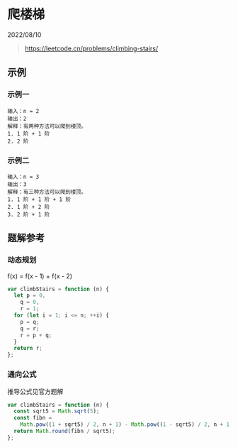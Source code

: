 # 爬楼梯

2022/08/10

> <https://leetcode.cn/problems/climbing-stairs/>

## 示例

### 示例一

```text
输入：n = 2
输出：2
解释：有两种方法可以爬到楼顶。
1. 1 阶 + 1 阶
2. 2 阶
```

### 示例二

```text
输入：n = 3
输出：3
解释：有三种方法可以爬到楼顶。
1. 1 阶 + 1 阶 + 1 阶
2. 1 阶 + 2 阶
3. 2 阶 + 1 阶
```

## 题解参考

### 动态规划

f(x) = f(x - 1) + f(x - 2)

```javascript
var climbStairs = function (n) {
  let p = 0,
    q = 0,
    r = 1;
  for (let i = 1; i <= n; ++i) {
    p = q;
    q = r;
    r = p + q;
  }
  return r;
};
```

### 通向公式

推导公式见官方题解

```javascript
var climbStairs = function (n) {
  const sqrt5 = Math.sqrt(5);
  const fibn =
    Math.pow((1 + sqrt5) / 2, n + 1) - Math.pow((1 - sqrt5) / 2, n + 1);
  return Math.round(fibn / sqrt5);
};
```
